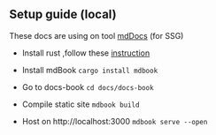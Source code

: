 ## Setup guide (local)

These docs are using on tool [mdDocs](https://rust-lang.github.io/mdBook/guide/creating.html) (for SSG)

- Install rust ,follow these [instruction](https://www.rust-lang.org/tools/install)

- Install mdBook `cargo install mdbook`

- Go to docs-book `cd docs/docs-book`

- Compile static site `mdbook build`

- Host on http://localhost:3000 `mdbook serve --open`
